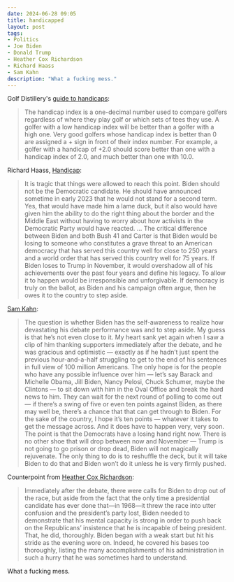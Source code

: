 ```yaml
---
date: 2024-06-28 09:05 
title: handicapped
layout: post
tags: 
- Politics
- Joe Biden
- Donald Trump
- Heather Cox Richardson
- Richard Haass
- Sam Kahn
description: "What a fucking mess."
---
```


Golf Distillery's [guide to handicaps](https://www.golfdistillery.com/definitions/handicap/):

> The handicap index is a one-decimal number used to compare golfers regardless of where they play golf or which sets of tees they use. A golfer with a low handicap index will be better than a golfer with a high one. Very good golfers whose handicap index is better than 0 are assigned a + sign in front of their index number. For example, a golfer with a handicap of +2.0 should score better than one with a handicap index of 2.0, and much better than one with 10.0.

Richard Haass, [Handicap](https://richardhaass.substack.com/p/handicap-june-28-2024):

> It is tragic that things were allowed to reach this point. Biden should not be the Democratic candidate. He should have announced sometime in early 2023 that he would not stand for a second term. Yes, that would have made him a lame duck, but it also would have given him the ability to do the right thing about the border and the Middle East without having to worry about how activists in the Democratic Party would have reacted.
> ...
> The critical difference between Biden and both Bush 41 and Carter is that Biden would be losing to someone who constitutes a grave threat to an American democracy that has served this country well for close to 250 years and a world order that has served this country well for 75 years. If Biden loses to Trump in November, it would overshadow all of his achievements over the past four years and define his legacy. To allow it to happen would be irresponsible and unforgivable. If democracy is truly on the ballot, as Biden and his campaign often argue, then he owes it to the country to step aside.

[Sam Kahn](https://samkahn.substack.com/p/commentator-550):

> The question is whether Biden has the self-awareness to realize how devastating his debate performance was and to step aside. My guess is that he’s not even close to it. My heart sank yet again when I saw a clip of him thanking supporters immediately after the debate, and he was gracious and optimistic — exactly as if he hadn’t just spent the previous hour-and-a-half struggling to get to the end of his sentences in full view of 100 million Americans. The only hope is for the people who have any possible influence over him — let’s say Barack and Michelle Obama, Jill Biden, Nancy Pelosi, Chuck Schumer, maybe the Clintons — to sit down with him in the Oval Office and break the hard news to him. They can wait for the next round of polling to come out — if there’s a swing of five or even ten points against Biden, as there may well be, there’s a chance that that can get through to Biden. For the sake of the country, I hope it’s ten points — whatever it takes to get the message across. And it does have to happen very, very soon. The point is that the Democrats have a losing hand right now. There is no other shoe that will drop between now and November — Trump is not going to go prison or drop dead, Biden will not magically rejuvenate. The only thing to do is to reshuffle the deck, but it will take Biden to do that and Biden won’t do it unless he is very firmly pushed.

Counterpoint from [Heather Cox Richardson](https://heathercoxrichardson.substack.com/p/june-27-2024):

> Immediately after the debate, there were calls for Biden to drop out of the race, but aside from the fact that the only time a presidential candidate has ever done that—in 1968—it threw the race into utter confusion and the president’s party lost, Biden needed to demonstrate that his mental capacity is strong in order to push back on the Republicans’ insistence that he is incapable of being president. That, he did, thoroughly. Biden began with a weak start but hit his stride as the evening wore on. Indeed, he covered his bases too thoroughly, listing the many accomplishments of his administration in such a hurry that he was sometimes hard to understand. 

What a fucking mess.